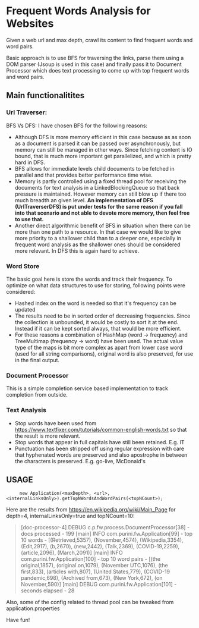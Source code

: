 # Frequent Words Analysis for Websites

Given a web url and max depth, crawl its content to find frequent words and word pairs.

Basic approach is to use BFS for traversing the links, parse them using a DOM parser (Jsoup is used in this case) and finally pass it to Document Processor which does text processing to come up with top frequent words and word pairs.

## Main functionalitites

### Url Traverser: 

BFS Vs DFS: I have chosen BFS for the following reasons:

- Although DFS is more memory efficient in this case because as as soon as a document is parsed it can be passed over asynchronously, but memory can still be managed in other ways. Since fetching content is IO bound, that is much more important get parallelized, and which is pretty hard in DFS.
- BFS allows for immediate levels child documents to be fetched in parallel and that provides better performance time wise.
- Memory is partly controlled using a fixed thread pool for receiving the documents for text analysis in a LinkedBlockingQueue so that back pressure is maintained. However memory can still blow up if there too much breadth an given level. **An implementation of DFS (UrlTraverserDFS) is put under tests for the same reason if you fall into that scenario and not able to devote more memory, then feel free to use that.**
- Another direct algorithmic benefit of BFS in situation when there can be more than one path to a resource. In that case we would like to give more priority to a shallower child than to a deeper one, especially in frequent word analysis as the shallower ones should be considered more relevant. In DFS this is again hard to achieve.

### Word Store

The basic goal here is store the words and track their frequency. To optimize on what data structures to use for storing, following points were considered:

- Hashed index on the word is needed so that it's frequency can be updated
- The results need to be in sorted order of decreasing frequencies. Since the collection is unbounded, it would be costly to sort it at the end. Instead if it can be kept sorted always, that would be more efficient.
- For these reasons a combination of HashMap (word -> frequency) and TreeMultimap (frequency -> word) have been used. The actual value type of the maps is bit more complex as apart from lower case word (used for all string comparisons), original word is also preserved, for use in the final output.

### Document Processor

This is a simple completion service based implementation to track completion from outside.

### Text Analysis

- Stop words have been used from https://www.textfixer.com/tutorials/common-english-words.txt so that the result is more relevant.
- Stop words that appear in full capitals have still been retained. E.g. IT
- Punctuation has been stripped off using regular expression with care that hyphenated words are preserved and also apostrophe in between the characters is preserved. E.g. go-live, McDonald's 


## USAGE


         new Application(<maxDepth>, <url>, <internalLinksOnly>).getTopNWordsAndWordPairs(<topNCount>);

Here are the results from https://en.wikipedia.org/wiki/Main_Page for depth=4, internalLinksOnly=true and topNCount=10:

>[doc-processor-4] DEBUG c.p.fw.process.DocumentProcessor[38] - docs processed - 199
>[main] INFO  com.purini.fw.Application[99] - top 10 words - [(Retrieved,5357), (November,4574), (Wikipedia,3354), (Edit,2917), (b,2670), (new,2442), (Talk,2369), (COVID-19,2259), (article,2096), (March,2091)]
>[main] INFO  com.purini.fw.Application[100] - top 10 word pairs - [(the original,1857), (original on,1079), (November UTC,1076), (the first,833), (articles with,807), (United States,779), (COVID-19 pandemic,698), (Archived from,673), (New York,672), (on November,590)]
>[main] DEBUG com.purini.fw.Application[101] - seconds elapsed - 28

Also, some of the config related to thread pool can be tweaked from application.properties

Have fun!



